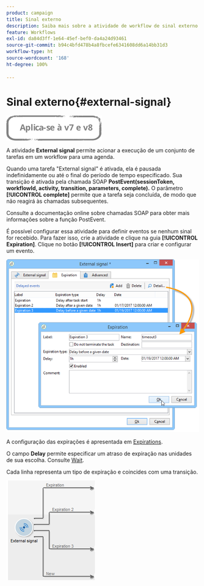 ```yaml
---
product: campaign
title: Sinal externo
description: Saiba mais sobre a atividade de workflow de sinal externo
feature: Workflows
exl-id: da84d3ff-1e64-45ef-bef0-da4a24d93461
source-git-commit: b94c4bfd478b4a8fbcefe6341608dd6a14bb31d3
workflow-type: ht
source-wordcount: '168'
ht-degree: 100%

---
```


# Sinal externo{#external-signal}

![](../../assets/common.svg)

A atividade **External signal** permite acionar a execução de um conjunto de tarefas em um workflow para uma agenda.

Quando uma tarefa &quot;External signal&quot; é ativada, ela é pausada indefinidamente ou até o final do período de tempo especificado. Sua transição é ativada pela chamada SOAP **PostEvent(sessionToken, workflowId, activity, transition, parameters, complete).** O parâmetro **[!UICONTROL complete]** permite que a tarefa seja concluída, de modo que não reagirá às chamadas subsequentes.

Consulte a documentação online sobre chamadas SOAP para obter mais informações sobre a função PostEvent.

É possível configurar essa atividade para definir eventos se nenhum sinal for recebido. Para fazer isso, crie a atividade e clique na guia **[!UICONTROL Expiration]**. Clique no botão **[!UICONTROL Insert]** para criar e configurar um evento.

![](assets/edit_signal.png)

A configuração das expirações é apresentada em [Expirations](defining-approvals.md).

O campo **Delay** permite especificar um atraso de expiração nas unidades de sua escolha. Consulte [Wait](wait.md).

Cada linha representa um tipo de expiração e coincides com uma transição.

![](assets/external_sign_diag.png)
